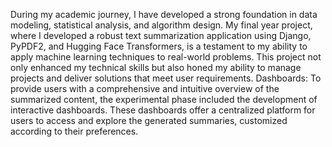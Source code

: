 During my academic journey, I have developed a strong foundation in data modeling, statistical analysis, and algorithm design. My final year project, where I developed a robust text summarization application using Django, PyPDF2, and Hugging Face Transformers, is a testament to my ability to apply machine learning techniques to real-world problems. This project not only enhanced my technical skills but also honed my ability to manage projects and deliver solutions that meet user requirements.
Dashboards:
To provide users with a comprehensive and intuitive overview of the summarized content, the experimental phase included the development of interactive dashboards. 
These dashboards offer a centralized platform for users to access and explore the generated summaries, customized according to their preferences.
